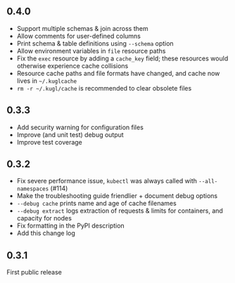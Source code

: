 ## 0.4.0

- Support multiple schemas & join across them
- Allow comments for user-defined columns
- Print schema & table definitions using `--schema` option
- Allow environment variables in `file` resource paths
- Fix the `exec` resource by adding a `cache_key` field; these resources would otherwise experience cache collisions
- Resource cache paths and file formats have changed, and cache now lives in `~/.kuglcache`
- `rm -r ~/.kugl/cache` is recommended to clear obsolete files

## 0.3.3

- Add security warning for configuration files
- Improve (and unit test) debug output
- Improve test coverage

## 0.3.2

- Fix severe performance issue, `kubectl` was always called with `--all-namespaces` (#114)
- Make the troubleshooting guide friendlier + document debug options
- `--debug cache` prints name and age of cache filenames
- `--debug extract` logs extraction of requests & limits for containers, and capacity for nodes
- Fix formatting in the PyPI description
- Add this change log

## 0.3.1

First public release
